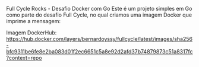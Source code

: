 Full Cycle Rocks - Desafio Docker com Go
Este é um projeto simples em Go como parte do desafio Full Cycle, no qual criamos uma imagem Docker que imprime a mensagem:

  Imagem DockerHub: https://hub.docker.com/layers/bernardoyssy/fullcycle/latest/images/sha256-bfc9311be6fe8e2ba083d01f2ec6651c5a8e92d2afd37b74879873c51a8317fc?context=repo
